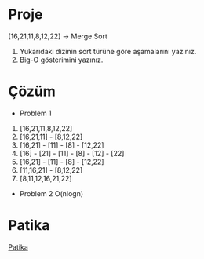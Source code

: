 # Proje

[16,21,11,8,12,22] -> Merge Sort

1. Yukarıdaki dizinin sort türüne göre aşamalarını yazınız.
2. Big-O gösterimini yazınız.


# Çözüm

* Problem 1

1. [16,21,11,8,12,22]
2. [16,21,11] - [8,12,22]
3. [16,21] - [11] - [8] - [12,22]
4. [16] - [21] - [11] - [8] - [12] - [22]
5. [16,21] - [11] - [8] - [12,22]
6. [11,16,21] - [8,12,22]
7. [8,11,12,16,21,22]

* Problem 2
O(nlogn)

# Patika
[Patika](https://patika.dev)

